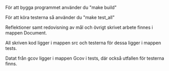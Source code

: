För att bygga programmet använder du "make build"

För att köra testerna så använder du "make test_all"

Reflektioner samt redovisning av mål och övrigt skrivet arbete finnes i mappen Document.

All skriven kod ligger i mappen src och testerna för dessa ligger i mappen tests.

Datat från gcov ligger i mappen Gcov i tests, där också utfallen för testerna finns.
